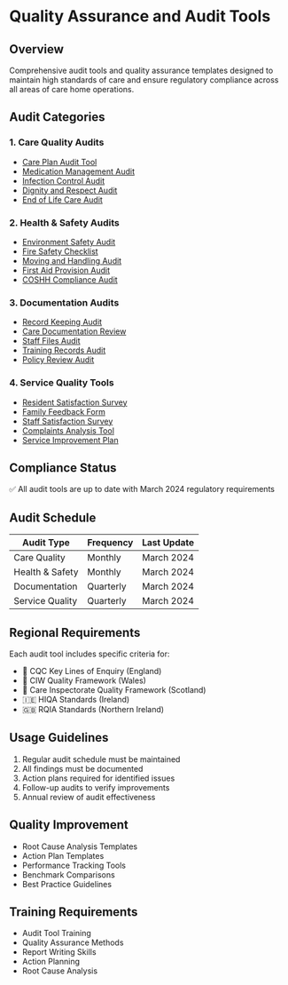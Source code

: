 # Quality Assurance and Audit Tools

## Overview
Comprehensive audit tools and quality assurance templates designed to maintain high standards of care and ensure regulatory compliance across all areas of care home operations.

## Audit Categories

### 1. Care Quality Audits
- [Care Plan Audit Tool](care/care-plan-audit.md)
- [Medication Management Audit](care/medication-audit.md)
- [Infection Control Audit](care/infection-control-audit.md)
- [Dignity and Respect Audit](care/dignity-audit.md)
- [End of Life Care Audit](care/end-of-life-audit.md)

### 2. Health & Safety Audits
- [Environment Safety Audit](safety/environment-audit.md)
- [Fire Safety Checklist](safety/fire-safety-audit.md)
- [Moving and Handling Audit](safety/moving-handling-audit.md)
- [First Aid Provision Audit](safety/first-aid-audit.md)
- [COSHH Compliance Audit](safety/coshh-audit.md)

### 3. Documentation Audits
- [Record Keeping Audit](documentation/record-audit.md)
- [Care Documentation Review](documentation/care-docs-audit.md)
- [Staff Files Audit](documentation/staff-files-audit.md)
- [Training Records Audit](documentation/training-audit.md)
- [Policy Review Audit](documentation/policy-audit.md)

### 4. Service Quality Tools
- [Resident Satisfaction Survey](quality/resident-survey.md)
- [Family Feedback Form](quality/family-feedback.md)
- [Staff Satisfaction Survey](quality/staff-survey.md)
- [Complaints Analysis Tool](quality/complaints-analysis.md)
- [Service Improvement Plan](quality/improvement-plan.md)

## Compliance Status
✅ All audit tools are up to date with March 2024 regulatory requirements

## Audit Schedule
| Audit Type | Frequency | Last Update |
|------------|-----------|-------------|
| Care Quality | Monthly | March 2024 |
| Health & Safety | Monthly | March 2024 |
| Documentation | Quarterly | March 2024 |
| Service Quality | Quarterly | March 2024 |

## Regional Requirements
Each audit tool includes specific criteria for:
- 🏴󠁧󠁢󠁥󠁮󠁧󠁿 CQC Key Lines of Enquiry (England)
- 🏴󠁧󠁢󠁷󠁬󠁳󠁿 CIW Quality Framework (Wales)
- 🏴󠁧󠁢󠁳󠁣󠁴󠁿 Care Inspectorate Quality Framework (Scotland)
- 🇮🇪 HIQA Standards (Ireland)
- 🇬🇧 RQIA Standards (Northern Ireland)

## Usage Guidelines
1. Regular audit schedule must be maintained
2. All findings must be documented
3. Action plans required for identified issues
4. Follow-up audits to verify improvements
5. Annual review of audit effectiveness

## Quality Improvement
- Root Cause Analysis Templates
- Action Plan Templates
- Performance Tracking Tools
- Benchmark Comparisons
- Best Practice Guidelines

## Training Requirements
- Audit Tool Training
- Quality Assurance Methods
- Report Writing Skills
- Action Planning
- Root Cause Analysis 
